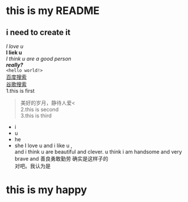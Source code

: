 # this is my README  
## i need to create it   
*I love u*  
**I liek u**  
_I think u are a good person_  
***really?***  
`<hello world!>`  
[百度搜索](http://www.baidu.com)  
[谷歌搜索](https:www.google.com)  
1.this is first   
> 美好的岁月，静待人爱<  
2.this is second   
3.this is third  
* i
* u
* he
* she
I love u and i like u ,<br>and i think u are beautiful and clever.
u think i am handsome and very brave and 善良勇敢勤劳
确实是这样子的  
  对吧。我认为是  
# this is my happy
